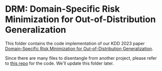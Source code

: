 # DRM: Domain-Specific Risk Minimization for Out-of-Distribution Generalization

This folder contains the code implementation of our KDD 2023 paper [Domain-Specific Risk Minimization for Out-of-Distribution Generalization](https://arxiv.org/abs/2208.08661).

Since there are many files to disentangle from another project, please refer to [this repo](https://github.com/yfzhang114/AdaNPC) for the code. We'll update this folder later.